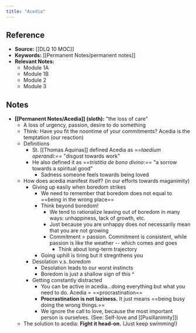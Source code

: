 ```yaml
---
title: "Acedia"
---
```

## Reference
- **Source:** [[DLQ 10 MOC]]
- **Keywords:** [[Permanent Notes/permanent notes]]
- **Relevant Notes:**
	- Module 1A
	- Module 1B
	- Module 2
	- Module 3

## Notes
- **[[Permanent Notes/Acedia]] (sloth):** "the loss of care"
	- A loss of urgency, passion, desire to do something
	- Think: Have you fit the noontime of your commitments? Acedia is the temptation (our reaction)
	- Definitions
		- St. [[Thomas Aquinas]] defined Acedia as ==*taedium operandi:==* "disgust towards work"
		- He also defined it as ==*tristitia de bono divino*:== "a sorrow towards a spiritual good"
			- Sadness someone feels towards being loved
	- How does acedia manifest itself? (in our efforts towards maganimity)
		- Giving up easily when boredom strikes
			- We need to remember that boredom does not equal to ==being in the wrong place==
			- Think beyond boredom!
				- We tend to rationalize leaving out of boredom in many ways: unhappiness, lack of growth, etc.
				- Just because you are unhappy does *not* necessarily mean that you are not growing
				- Commitment > passion. Commitment is consistent, while passion is like the weather -- which comes and goes
					- Think about long-term trajectory
			- Going uphill is tiring but it stregnthens you
		- Desolation v.s. boredom
			- Desolation leads to our worst instincts
			- Boredom is just a shallow sign of this ^
		- Getting constantly distracted
			- You can be active in acedia...doing everything but what you need to do. Acedia = ==procrastination==
			- **Procrastination is not laziness.** It just means ==being busy doing the wrong things.==
			- We ignore the call to love, because the most important person is ourselves. (See: Self-love and [[Pusillanimity]])
	- The solution to acedia: **Fight it head-on.** (Just keep swimming!)